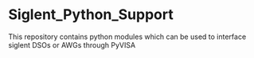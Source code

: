 # Siglent_Python_Support
This repository contains python modules which can be used to interface siglent DSOs or AWGs through PyVISA

